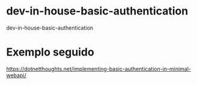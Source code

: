 # dev-in-house-basic-authentication
dev-in-house-basic-authentication


# Exemplo seguido #
https://dotnetthoughts.net/implementing-basic-authentication-in-minimal-webapi/
